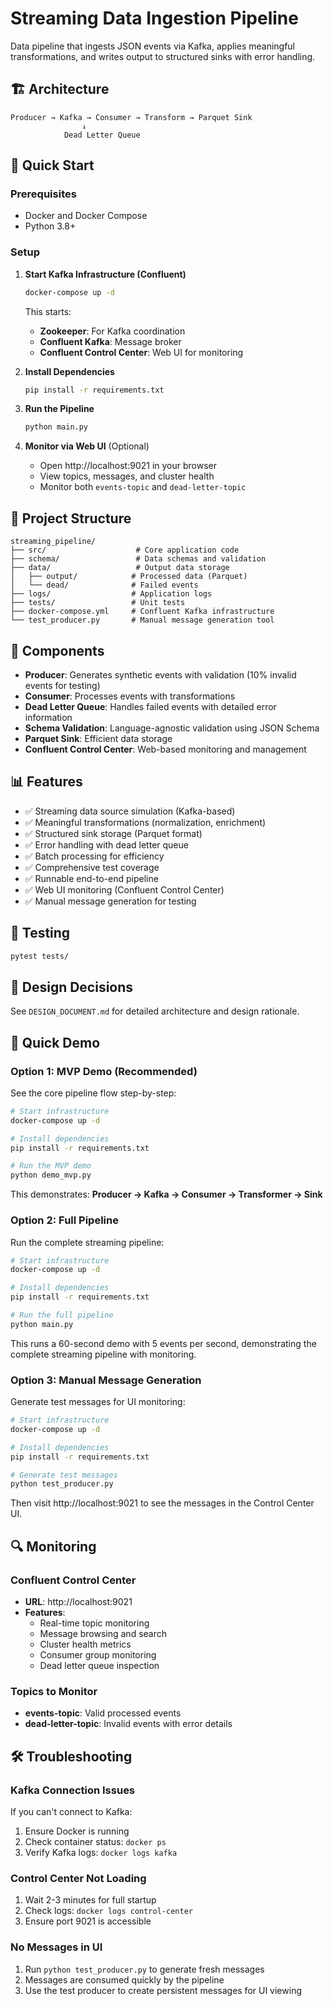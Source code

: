 # Streaming Data Ingestion Pipeline

Data pipeline that ingests JSON events via Kafka, applies meaningful transformations, and writes output to structured sinks with error handling.

## 🏗 Architecture

```
Producer → Kafka → Consumer → Transform → Parquet Sink
                ↓
            Dead Letter Queue
```

## 🚀 Quick Start

### Prerequisites
- Docker and Docker Compose
- Python 3.8+

### Setup

1. **Start Kafka Infrastructure (Confluent)**
   ```bash
   docker-compose up -d
   ```
   This starts:
   - **Zookeeper**: For Kafka coordination
   - **Confluent Kafka**: Message broker
   - **Confluent Control Center**: Web UI for monitoring

2. **Install Dependencies**
   ```bash
   pip install -r requirements.txt
   ```

3. **Run the Pipeline**
   ```bash
   python main.py
   ```

4. **Monitor via Web UI** (Optional)
   - Open http://localhost:9021 in your browser
   - View topics, messages, and cluster health
   - Monitor both `events-topic` and `dead-letter-topic`

## 📁 Project Structure

```
streaming_pipeline/
├── src/                    # Core application code
├── schema/                 # Data schemas and validation
├── data/                   # Output data storage
│   ├── output/            # Processed data (Parquet)
│   └── dead/              # Failed events
├── logs/                  # Application logs
├── tests/                 # Unit tests
├── docker-compose.yml     # Confluent Kafka infrastructure
└── test_producer.py       # Manual message generation tool
```

## 🔧 Components

- **Producer**: Generates synthetic events with validation (10% invalid events for testing)
- **Consumer**: Processes events with transformations
- **Dead Letter Queue**: Handles failed events with detailed error information
- **Schema Validation**: Language-agnostic validation using JSON Schema
- **Parquet Sink**: Efficient data storage
- **Confluent Control Center**: Web-based monitoring and management

## 📊 Features

- ✅ Streaming data source simulation (Kafka-based)
- ✅ Meaningful transformations (normalization, enrichment)
- ✅ Structured sink storage (Parquet format)
- ✅ Error handling with dead letter queue
- ✅ Batch processing for efficiency
- ✅ Comprehensive test coverage
- ✅ Runnable end-to-end pipeline
- ✅ Web UI monitoring (Confluent Control Center)
- ✅ Manual message generation for testing

## 🧪 Testing

```bash
pytest tests/
```

## 📝 Design Decisions

See `DESIGN_DOCUMENT.md` for detailed architecture and design rationale.

## 🚀 Quick Demo

### Option 1: MVP Demo (Recommended)
See the core pipeline flow step-by-step:

```bash
# Start infrastructure
docker-compose up -d

# Install dependencies
pip install -r requirements.txt

# Run the MVP demo
python demo_mvp.py
```

This demonstrates: **Producer → Kafka → Consumer → Transformer → Sink**

### Option 2: Full Pipeline
Run the complete streaming pipeline:

```bash
# Start infrastructure
docker-compose up -d

# Install dependencies
pip install -r requirements.txt

# Run the full pipeline
python main.py
```

This runs a 60-second demo with 5 events per second, demonstrating the complete streaming pipeline with monitoring.

### Option 3: Manual Message Generation
Generate test messages for UI monitoring:

```bash
# Start infrastructure
docker-compose up -d

# Install dependencies
pip install -r requirements.txt

# Generate test messages
python test_producer.py
```

Then visit http://localhost:9021 to see the messages in the Control Center UI.

## 🔍 Monitoring

### Confluent Control Center
- **URL**: http://localhost:9021
- **Features**:
  - Real-time topic monitoring
  - Message browsing and search
  - Cluster health metrics
  - Consumer group monitoring
  - Dead letter queue inspection

### Topics to Monitor
- **events-topic**: Valid processed events
- **dead-letter-topic**: Invalid events with error details

## 🛠 Troubleshooting

### Kafka Connection Issues
If you can't connect to Kafka:
1. Ensure Docker is running
2. Check container status: `docker ps`
3. Verify Kafka logs: `docker logs kafka`

### Control Center Not Loading
1. Wait 2-3 minutes for full startup
2. Check logs: `docker logs control-center`
3. Ensure port 9021 is accessible

### No Messages in UI
1. Run `python test_producer.py` to generate fresh messages
2. Messages are consumed quickly by the pipeline
3. Use the test producer to create persistent messages for UI viewing 
